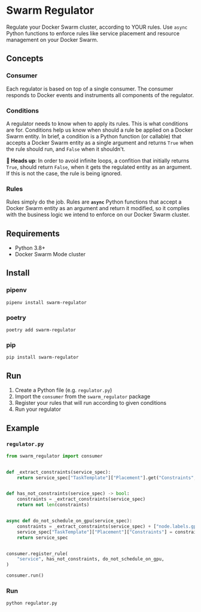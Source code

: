 # Swarm Regulator

Regulate your Docker Swarm cluster, according to YOUR rules. Use `async` Python functions to enforce rules like service placement and resource management on your Docker Swarm.

## Concepts

### Consumer

Each regulator is based on top of a single consumer. The consumer responds to Docker events and instruments all components of the regulator.

### Conditions

A regulator needs to know when to apply its rules. This is what conditions are for. Conditions help us know when should a rule be applied on a Docker Swarm entity. In brief, a condition is a Python function (or callable) that accepts a Docker Swarm entity as a single argument and returns `True` when the rule should run, and `False` when it shouldn't.

**🙌 Heads up**: In order to avoid infinite loops, a confition that initially returns `True`, should return `False`, when it gets the regulated entity as an argument. If this is not the case, the rule is being ignored.

### Rules

Rules simply do the job. Rules are **`async`** Python functions that accept a Docker Swarm entity as an argument and return it modified, so it complies with the business logic we intend to enforce on our Docker Swarm cluster.

## Requirements

- Python 3.8+
- Docker Swarm Mode cluster

## Install

### pipenv

```
pipenv install swarm-regulator
```

### poetry

```
poetry add swarm-regulator
```

### pip

```
pip install swarm-regulator
```

## Run

1. Create a Python file (e.g. `regulator.py`)
2. Import the `consumer` from the `swarm_regulator` package
3. Register your rules that will run according to given conditions
4. Run your regulator

## Example

### `regulator.py`
```py
from swarm_regulator import consumer


def _extract_constraints(service_spec):
    return service_spec["TaskTemplate"]["Placement"].get("Constraints", [])


def has_not_constraints(service_spec) -> bool:
    constraints = _extract_constraints(service_spec)
    return not len(constraints)


async def do_not_schedule_on_gpu(service_spec):
    constraints = _extract_constraints(service_spec) + ["node.labels.gpu!=true"]
    service_spec["TaskTemplate"]["Placement"]["Constraints"] = constraints
    return service_spec


consumer.register_rule(
    "service", has_not_constraints, do_not_schedule_on_gpu,
)

consumer.run()
```

### Run

```console
python regulator.py
```
